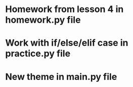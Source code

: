 # Homework from lesson 4 in homework.py file 

# Work with if/else/elif case in practice.py file

# New theme in main.py file